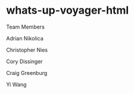 whats-up-voyager-html
=====================
Team Members

Adrian Nikolica

Christopher Nies

Cory Dissinger

Craig Greenburg

Yi Wang